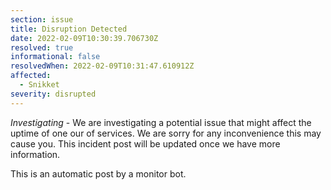 ```yaml
---
section: issue
title: Disruption Detected
date: 2022-02-09T10:30:39.706730Z
resolved: true
informational: false
resolvedWhen: 2022-02-09T10:31:47.610912Z
affected:
  - Snikket
severity: disrupted
---
```

*Investigating* - We are investigating a potential issue that might affect the uptime of one our of services. We are sorry for any inconvenience this may cause you. This incident post will be updated once we have more information.

This is an automatic post by a monitor bot.
        